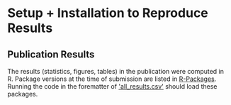 # Setup + Installation to Reproduce Results

## Publication Results

The results (statistics, figures, tables) in the publication were computed in R. Package versions at the time of submission are listed in [R-Packages](R-Packages.csv). Running the code in the forematter of ['all_results.csv'](all_results.R) should load these packages.